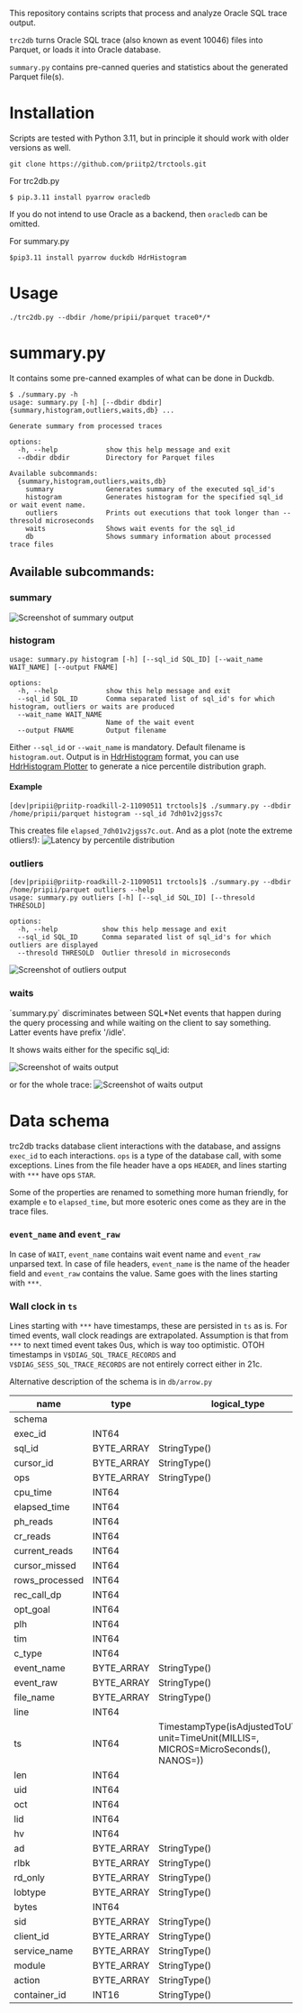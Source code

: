 This repository contains scripts that process and analyze Oracle SQL trace output.

`trc2db` turns Oracle SQL trace (also known as event 10046) files into Parquet, or loads it into Oracle database.

`summary.py` contains pre-canned queries and statistics about the generated Parquet file(s).

# Installation

Scripts are tested with Python 3.11, but in principle it should work with older versions as well.

```
git clone https://github.com/priitp2/trctools.git
```

For trc2db.py
```
$ pip.3.11 install pyarrow oracledb
```
If you do not intend to use Oracle as a backend, then `oracledb` can be omitted.

For summary.py
```
$pip3.11 install pyarrow duckdb HdrHistogram
```

# Usage

```
./trc2db.py --dbdir /home/pripii/parquet trace0*/*
```
# summary.py

It contains some pre-canned examples of what can be done in Duckdb.

```
$ ./summary.py -h
usage: summary.py [-h] [--dbdir dbdir] {summary,histogram,outliers,waits,db} ...

Generate summary from processed traces

options:
  -h, --help            show this help message and exit
  --dbdir dbdir         Directory for Parquet files

Available subcommands:
  {summary,histogram,outliers,waits,db}
    summary             Generates summary of the executed sql_id's
    histogram           Generates histogram for the specified sql_id or wait event name.
    outliers            Prints out executions that took longer than --thresold microseconds
    waits               Shows wait events for the sql_id
    db                  Shows summary information about processed trace files

```

## Available subcommands:

### summary

![Screenshot of summary output](doc/summary.png)

### histogram

```
usage: summary.py histogram [-h] [--sql_id SQL_ID] [--wait_name WAIT_NAME] [--output FNAME]

options:
  -h, --help            show this help message and exit
  --sql_id SQL_ID       Comma separated list of sql_id's for which histogram, outliers or waits are produced
  --wait_name WAIT_NAME
                        Name of the wait event
  --output FNAME        Output filename
```

Either `--sql_id` or `--wait_name` is mandatory. Default filename is `histogram.out`. Output is in
[HdrHistogram](https://github.com/HdrHistogram/HdrHistogram) format, you can use
[HdrHistogram Plotter](http://hdrhistogram.github.io/HdrHistogram/plotFiles.html) to generate a nice percentile distribution graph.

#### Example

```
[dev|pripii@priitp-roadkill-2-11090511 trctools]$ ./summary.py --dbdir /home/pripii/parquet histogram --sql_id 7dh01v2jgss7c
```
This creates file `elapsed_7dh01v2jgss7c.out`. And as a plot (note the extreme otliers!): ![Latency by percentile distribution](doc/elapsed_pdf.png)

### outliers

```
[dev|pripii@priitp-roadkill-2-11090511 trctools]$ ./summary.py --dbdir /home/pripii/parquet outliers --help
usage: summary.py outliers [-h] [--sql_id SQL_ID] [--thresold THRESOLD]

options:
  -h, --help           show this help message and exit
  --sql_id SQL_ID      Comma separated list of sql_id's for which outliers are displayed
  --thresold THRESOLD  Outlier thresold in microseconds
```

![Screenshot of outliers output](doc/outliers.png)

### waits

´summary.py` discriminates between SQL*Net events that happen during the query processing and while waiting on the client to say something. Latter events have prefix '/idle'.

It shows waits either for the specific sql_id:

![Screenshot of waits output](doc/waits_7dh01v2jgss7c.png)

or for the whole trace:
![Screenshot of waits output](doc/waits.png)

# Data schema

trc2db tracks database client interactions with the database, and assigns `exec_id` to each interactions. `ops` is a type of
the database call, with some exceptions. Lines from the file header have a ops `HEADER`, and lines starting with `***` have ops
`STAR`. 

Some of the properties are renamed to something more human friendly, for example `e` to `elapsed_time`, but more esoteric
ones come as they are in the trace files.

### `event_name` and `event_raw`

In case of `WAIT`, `event_name` contains wait event name and `event_raw` unparsed text. In case of file headers, `event_name`
is the name of the header field and `event_raw` contains the value. Same goes with the lines starting with `***`.

### Wall clock in `ts`

Lines starting with `***` have timestamps, these are persisted in `ts` as is. For timed events, wall clock readings are extrapolated.
Assumption is that from `***` to next timed event takes 0us, which is way too optimistic. OTOH timestamps in
`V$DIAG_SQL_TRACE_RECORDS` and `V$DIAG_SESS_SQL_TRACE_RECORDS` are not entirely correct either in 21c.

Alternative description of the schema is in `db/arrow.py`

|      name      |    type    |                                            logical_type                                             |
|----------------|------------|-----------------------------------------------------------------------------------------------------|
| schema         |            |                                                                                                     |
| exec_id        | INT64      |                                                                                                     |
| sql_id         | BYTE_ARRAY | StringType()                                                                                        |
| cursor_id      | BYTE_ARRAY | StringType()                                                                                        |
| ops            | BYTE_ARRAY | StringType()                                                                                        |
| cpu_time       | INT64      |                                                                                                     |
| elapsed_time   | INT64      |                                                                                                     |
| ph_reads       | INT64      |                                                                                                     |
| cr_reads       | INT64      |                                                                                                     |
| current_reads  | INT64      |                                                                                                     |
| cursor_missed  | INT64      |                                                                                                     |
| rows_processed | INT64      |                                                                                                     |
| rec_call_dp    | INT64      |                                                                                                     |
| opt_goal       | INT64      |                                                                                                     |
| plh            | INT64      |                                                                                                     |
| tim            | INT64      |                                                                                                     |
| c_type         | INT64      |                                                                                                     |
| event_name     | BYTE_ARRAY | StringType()                                                                                        |
| event_raw      | BYTE_ARRAY | StringType()                                                                                        |
| file_name      | BYTE_ARRAY | StringType()                                                                                        |
| line           | INT64      |                                                                                                     |
| ts             | INT64      | TimestampType(isAdjustedToUTC=0, unit=TimeUnit(MILLIS=<null>, MICROS=MicroSeconds(), NANOS=<null>)) |
| len            | INT64      |                                                                                                     |
| uid            | INT64      |                                                                                                     |
| oct            | INT64      |                                                                                                     |
| lid            | INT64      |                                                                                                     |
| hv             | INT64      |                                                                                                     |
| ad             | BYTE_ARRAY | StringType()                                                                                        |
| rlbk           | BYTE_ARRAY | StringType()                                                                                        |
| rd_only        | BYTE_ARRAY | StringType()                                                                                        |
| lobtype        | BYTE_ARRAY | StringType()                                                                                        |
| bytes          | INT64      |                                                                                                     |
| sid            | BYTE_ARRAY | StringType()                                                                                        |
| client_id      | BYTE_ARRAY | StringType()                                                                                        |
| service_name   | BYTE_ARRAY | StringType()                                                                                        |
| module         | BYTE_ARRAY | StringType()                                                                                        |
| action         | BYTE_ARRAY | StringType()                                                                                        |
| container_id   | INT16      | StringType()                                                                                        |

